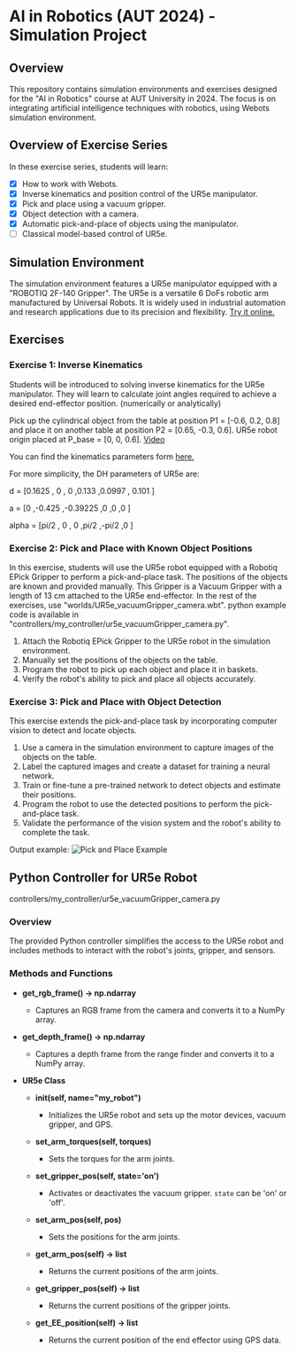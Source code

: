 # AI in Robotics (AUT 2024) - Simulation Project

## Overview
This repository contains simulation environments and exercises designed for the "AI in Robotics" course at AUT University in 2024. The focus is on integrating artificial intelligence techniques with robotics, using Webots simulation environment.

## Overview of Exercise Series

In these exercise series, students will learn:

- [x] How to work with Webots.
- [x] Inverse kinematics and position control of the UR5e manipulator.
- [x] Pick and place using a vacuum gripper.
- [x] Object detection with a camera.
- [x] Automatic pick-and-place of objects using the manipulator.
- [ ] Classical model-based control of UR5e.

## Simulation Environment
The simulation environment features a UR5e manipulator equipped with a "ROBOTIQ 2F-140 Gripper". 
The UR5e is a versatile 6 DoFs robotic arm manufactured by Universal Robots. It is widely used in industrial automation and research applications due to its precision and flexibility. [Try it online.](https://webots.cloud/run?version=R2023b&url=https%3A%2F%2Fgithub.com%2Fcyberbotics%2Fwebots%2Fblob%2Freleased%2Fprojects%2Frobots%2Funiversal_robots%2Fprotos%2FUR5e.proto)

<!--
## Getting Started
To get started with the exercises, follow these steps:
1. Clone this repository to your local machine or download .zip file.
2. Set up the Webots simulation environment according to the provided instructions.
3. Navigate to the respective exercise folders and follow the instructions provided in the README files.
-->

## Exercises
### Exercise 1: Inverse Kinematics
Students will be introduced to solving inverse kinematics for the UR5e manipulator. They will learn to calculate joint angles required to achieve a desired end-effector position. (numerically or analytically)

Pick up the cylindrical object from the table at position P1 = [-0.6, 0.2, 0.8] and place it on another table at position P2 = [0.65, -0.3, 0.6]. UR5e robot origin placed at P_base = [0, 0, 0.6]. [Video](https://webots.cloud/AccUng0)

You can find the kinematics parameters form [here.](https://github.com/mhtayebzadeh/ai-in-robotics-course-project-AUT2024/blob/main/documents/ur5e-rgb-fact-sheet-landscape-a4.pdf)

For more simplicity, the DH parameters of UR5e are: 

d     =  [0.1625  , 0      , 0        ,0.133   ,0.0997  , 0.101 ]

a     =  [0       ,-0.425  ,-0.39225  ,0       ,0       ,0      ]

alpha =  [pi/2    , 0      , 0        ,pi/2    ,-pi/2    ,0      ]



### Exercise 2: Pick and Place with Known Object Positions
In this exercise, students will use the UR5e robot equipped with a Robotiq EPick Gripper to perform a pick-and-place task. The positions of the objects are known and provided manually.
This Gripper is a Vacuum Gripper with a length of 13 cm attached to the UR5e end-effector.
In the rest of the exercises, use "worlds/UR5e_vacuumGripper_camera.wbt". python example code is available in "controllers/my_controller/ur5e_vacuumGripper_camera.py".


1. Attach the Robotiq EPick Gripper to the UR5e robot in the simulation environment.
2. Manually set the positions of the objects on the table.
3. Program the robot to pick up each object and place it in baskets.
4. Verify the robot's ability to pick and place all objects accurately.


### Exercise 3: Pick and Place with Object Detection
This exercise extends the pick-and-place task by incorporating computer vision to detect and locate objects.


1. Use a camera in the simulation environment to capture images of the objects on the table.
2. Label the captured images and create a dataset for training a neural network.
3. Train or fine-tune a pre-trained network to detect objects and estimate their positions.
4. Program the robot to use the detected positions to perform the pick-and-place task.
5. Validate the performance of the vision system and the robot's ability to complete the task.


Output example:
![Pick and Place Example](https://github.com/mhtayebzadeh/ai-in-robotics-course-project-AUT2024/blob/main/documents/images/single_arm_vacuumGripper2.gif)





## Python Controller for UR5e Robot
controllers/my_controller/ur5e_vacuumGripper_camera.py
### Overview
The provided Python controller simplifies the access to the UR5e robot and includes methods to interact with the robot's joints, gripper, and sensors.

### Methods and Functions

- **get_rgb_frame() -> np.ndarray**
  - Captures an RGB frame from the camera and converts it to a NumPy array.

- **get_depth_frame() -> np.ndarray**
  - Captures a depth frame from the range finder and converts it to a NumPy array.

- **UR5e Class**
  - **__init__(self, name="my_robot")**
    - Initializes the UR5e robot and sets up the motor devices, vacuum gripper, and GPS.
  
  - **set_arm_torques(self, torques)**
    - Sets the torques for the arm joints.

  - **set_gripper_pos(self, state='on')**
    - Activates or deactivates the vacuum gripper. `state` can be 'on' or 'off'.
  
  - **set_arm_pos(self, pos)**
    - Sets the positions for the arm joints.

  - **get_arm_pos(self) -> list**
    - Returns the current positions of the arm joints.

  - **get_gripper_pos(self) -> list**
    - Returns the current positions of the gripper joints.

  - **get_EE_position(self) -> list**
    - Returns the current position of the end effector using GPS data.

<!--
## Contributors
- [Your Name](https://github.com/yourusername) - Course Instructor

## License
This project is licensed under the [MIT License](LICENSE).
-->

